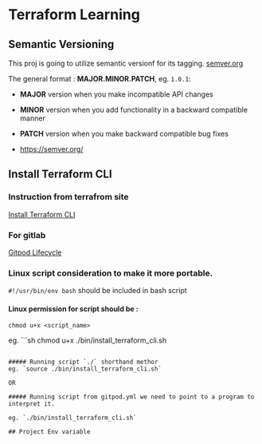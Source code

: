 # Terraform Learning

## Semantic Versioning
This proj is going to utilize semantic versionf for its tagging.
[semver.org](https://semver.org/)

The general format :
**MAJOR.MINOR.PATCH**, eg. `1.0.1`:

- **MAJOR** version when you make incompatible API changes
- **MINOR** version when you add functionality in a backward compatible manner
- **PATCH** version when you make backward compatible bug fixes

- https://semver.org/

## Install Terraform CLI

### Instruction from terrafrom site
[Install Terraform CLI](https://developer.hashicorp.com/terraform/tutorials/aws-get-started/install-cli)

### For gitlab 
[Gitpod Lifecycle](https://www.gitpod.io/docs/configure/workspaces/tasks)

### Linux script consideration to make it more portable.

`#!/usr/bin/env bash`  should be included in bash script

#### Linux permission for script should be :
`chmod u+x <script_name>`

eg. ```sh
chmod u+x ./bin/install_terraform_cli.sh
```

##### Running script `./` shorthand methor
eg. `source ./bin/install_terraform_cli.sh`

OR

##### Running script from gitpod.yml we need to point to a program to interpret it. 

eg. `./bin/install_terraform_cli.sh`

## Project Env variable 